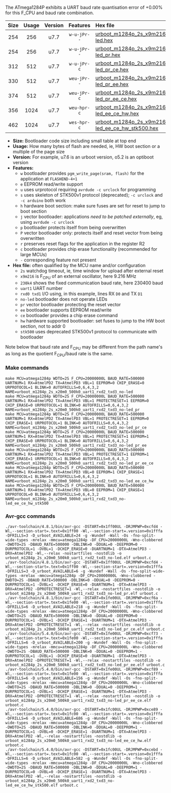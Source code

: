 The ATmega1284P exhibits a UART baud rate quantisation error of +0.00% for this F_CPU and baud rate combination.

|Size|Usage|Version|Features|Hex file|
|:-:|:-:|:-:|:-:|:--|
|254|256|u7.7|`w-u-jPr--`|[urboot_m1284p_2s_x9m216_230k4_uart1_rxd2_txd3_no-led.hex](https://raw.githubusercontent.com/stefanrueger/urboot.hex/main/mcus/atmega1284p/watchdog_2_s/external_oscillator/%2B9m216000_hz/%2B230k4_baud/uart1_rxd2_txd3/no-led/urboot_m1284p_2s_x9m216_230k4_uart1_rxd2_txd3_no-led.hex)|
|254|256|u7.7|`w-u-jPr--`|[urboot_m1284p_2s_x9m216_230k4_uart1_rxd2_txd3_no-led_pr.hex](https://raw.githubusercontent.com/stefanrueger/urboot.hex/main/mcus/atmega1284p/watchdog_2_s/external_oscillator/%2B9m216000_hz/%2B230k4_baud/uart1_rxd2_txd3/no-led/urboot_m1284p_2s_x9m216_230k4_uart1_rxd2_txd3_no-led_pr.hex)|
|312|512|u7.7|`w-u-jPr-c`|[urboot_m1284p_2s_x9m216_230k4_uart1_rxd2_txd3_no-led_pr_ce.hex](https://raw.githubusercontent.com/stefanrueger/urboot.hex/main/mcus/atmega1284p/watchdog_2_s/external_oscillator/%2B9m216000_hz/%2B230k4_baud/uart1_rxd2_txd3/no-led/urboot_m1284p_2s_x9m216_230k4_uart1_rxd2_txd3_no-led_pr_ce.hex)|
|330|512|u7.7|`weu-jPr--`|[urboot_m1284p_2s_x9m216_230k4_uart1_rxd2_txd3_no-led_pr_ee.hex](https://raw.githubusercontent.com/stefanrueger/urboot.hex/main/mcus/atmega1284p/watchdog_2_s/external_oscillator/%2B9m216000_hz/%2B230k4_baud/uart1_rxd2_txd3/no-led/urboot_m1284p_2s_x9m216_230k4_uart1_rxd2_txd3_no-led_pr_ee.hex)|
|374|512|u7.7|`weu-jPr-c`|[urboot_m1284p_2s_x9m216_230k4_uart1_rxd2_txd3_no-led_pr_ee_ce.hex](https://raw.githubusercontent.com/stefanrueger/urboot.hex/main/mcus/atmega1284p/watchdog_2_s/external_oscillator/%2B9m216000_hz/%2B230k4_baud/uart1_rxd2_txd3/no-led/urboot_m1284p_2s_x9m216_230k4_uart1_rxd2_txd3_no-led_pr_ee_ce.hex)|
|356|1024|u7.7|`weu-hpr-c`|[urboot_m1284p_2s_x9m216_230k4_uart1_rxd2_txd3_no-led_ee_ce_hw.hex](https://raw.githubusercontent.com/stefanrueger/urboot.hex/main/mcus/atmega1284p/watchdog_2_s/external_oscillator/%2B9m216000_hz/%2B230k4_baud/uart1_rxd2_txd3/no-led/urboot_m1284p_2s_x9m216_230k4_uart1_rxd2_txd3_no-led_ee_ce_hw.hex)|
|462|1024|u7.7|`wes-hpr-c`|[urboot_m1284p_2s_x9m216_230k4_uart1_rxd2_txd3_no-led_ee_ce_hw_stk500.hex](https://raw.githubusercontent.com/stefanrueger/urboot.hex/main/mcus/atmega1284p/watchdog_2_s/external_oscillator/%2B9m216000_hz/%2B230k4_baud/uart1_rxd2_txd3/no-led/urboot_m1284p_2s_x9m216_230k4_uart1_rxd2_txd3_no-led_ee_ce_hw_stk500.hex)|

- **Size:** Bootloader code size including small table at top end
- **Usage:** How many bytes of flash are needed, ie, HW boot section or a multiple of the page size
- **Version:** For example, u7.6 is an urboot version, o5.2 is an optiboot version
- **Features:**
  + `w` bootloader provides `pgm_write_page(sram, flash)` for the application at `FLASHEND-4+1`
  + `e` EEPROM read/write support
  + `u` uses urprotocol requiring `avrdude -c urclock` for programming
  + `s` uses skeleton of STK500v1 protocol (deprecated); `-c urclock` and `-c arduino` both work
  + `h` hardware boot section: make sure fuses are set for reset to jump to boot section
  + `j` vector bootloader: applications *need to be patched externally*, eg, using `avrdude -c urclock`
  + `p` bootloader protects itself from being overwritten
  + `P` vector bootloader only: protects itself and reset vector from being overwritten
  + `r` preserves reset flags for the application in the register R2
  + `c` bootloader provides chip erase functionality (recommended for large MCUs)
  + `-` corresponding feature not present
- **Hex file:** often qualified by the MCU name and/or configuration
  + `2s` watchdog timeout, ie, time window for upload after external reset
  + `x9m216` is F<sub>CPU</sub> of an external oscillator, here 9.216 MHz
  + `230k4` shows the fixed communication baud rate, here 230400 baud
  + `uart1` UART number
  + `rxd0 txd1` I/O using, in this example, lines RX `D0` and TX `D1`
  + `no-led` bootloader does not operate LEDs
  + `pr` vector bootloader protecting the reset vector
  + `ee` bootloader supports EEPROM read/write
  + `ce` bootloader provides a chip erase command
  + `hw` hardware supported bootloader: set fuses to jump to the HW boot section, not to addr 0
  + `stk500` uses deprecated STK500v1 protocol to communicate with bootloader


Note below that baud rate and F<sub>CPU</sub> may be different from the path name's as long as the quotient F<sub>CPU</sub>/baud rate is the same.

### Make commands
```
make MCU=atmega1284p WDTO=2S F_CPU=20000000L BAUD_RATE=500000 UARTNUM=1 RX=AtmelPD2 TX=AtmelPD3 VBL=1 EEPROM=0 CHIP_ERASE=0 URPROTOCOL=1 BLINK=0 AUTOFRILLS=0,6,4,3,2 NAME=urboot_m1284p_2s_x20m0_500k0_uart1_rxd2_txd3_no-led
make MCU=atmega1284p WDTO=2S F_CPU=20000000L BAUD_RATE=500000 UARTNUM=1 RX=AtmelPD2 TX=AtmelPD3 VBL=1 PROTECTRESET=1 EEPROM=0 CHIP_ERASE=0 URPROTOCOL=1 BLINK=0 AUTOFRILLS=0,6,4,3,2 NAME=urboot_m1284p_2s_x20m0_500k0_uart1_rxd2_txd3_no-led_pr
make MCU=atmega1284p WDTO=2S F_CPU=20000000L BAUD_RATE=500000 UARTNUM=1 RX=AtmelPD2 TX=AtmelPD3 VBL=1 PROTECTRESET=1 EEPROM=0 CHIP_ERASE=1 URPROTOCOL=1 BLINK=0 AUTOFRILLS=0,6,4,3,2 NAME=urboot_m1284p_2s_x20m0_500k0_uart1_rxd2_txd3_no-led_pr_ce
make MCU=atmega1284p WDTO=2S F_CPU=20000000L BAUD_RATE=500000 UARTNUM=1 RX=AtmelPD2 TX=AtmelPD3 VBL=1 PROTECTRESET=1 EEPROM=1 CHIP_ERASE=0 URPROTOCOL=1 BLINK=0 AUTOFRILLS=0,6,4,3,2 NAME=urboot_m1284p_2s_x20m0_500k0_uart1_rxd2_txd3_no-led_pr_ee
make MCU=atmega1284p WDTO=2S F_CPU=20000000L BAUD_RATE=500000 UARTNUM=1 RX=AtmelPD2 TX=AtmelPD3 VBL=1 PROTECTRESET=1 EEPROM=1 CHIP_ERASE=1 URPROTOCOL=1 BLINK=0 AUTOFRILLS=0,6,4,3,2 NAME=urboot_m1284p_2s_x20m0_500k0_uart1_rxd2_txd3_no-led_pr_ee_ce
make MCU=atmega1284p WDTO=2S F_CPU=20000000L BAUD_RATE=500000 UARTNUM=1 RX=AtmelPD2 TX=AtmelPD3 VBL=0 EEPROM=1 CHIP_ERASE=1 URPROTOCOL=1 BLINK=0 AUTOFRILLS=0,6,4,3,2 NAME=urboot_m1284p_2s_x20m0_500k0_uart1_rxd2_txd3_no-led_ee_ce_hw
make MCU=atmega1284p WDTO=2S F_CPU=20000000L BAUD_RATE=500000 UARTNUM=1 RX=AtmelPD2 TX=AtmelPD3 VBL=0 EEPROM=1 CHIP_ERASE=1 URPROTOCOL=0 BLINK=0 AUTOFRILLS=0,6,4,3,2 NAME=urboot_m1284p_2s_x20m0_500k0_uart1_rxd2_txd3_no-led_ee_ce_hw_stk500
```

### Avr-gcc commands
```
./avr-toolchain/4.8.1/bin/avr-gcc -DSTART=0x1ff00UL -DRJMPWP=0xcfd4 -Wl,--section-start=.text=0x1ff00 -Wl,--section-start=.version=0x1fffa -DFRILLS=3 -D_urboot_AVAILABLE=24 -g -Wundef -Wall -Os -fno-split-wide-types -mrelax -mmcu=atmega1284p -DF_CPU=20000000L -Wno-clobbered -DWDTO=2S -DBAUD_RATE=500000 -DBLINK=0 -DDUAL=0 -DEEPROM=0 -DURPROTOCOL=1 -DVBL=1 -DCHIP_ERASE=0 -DUARTNUM=1 -DTX=AtmelPD3 -DRX=AtmelPD2 -Wl,--relax -nostartfiles -nostdlib -o urboot_m1284p_2s_x20m0_500k0_uart1_rxd2_txd3_no-led.elf urboot.c
./avr-toolchain/4.8.1/bin/avr-gcc -DSTART=0x1ff00UL -DRJMPWP=0xcfd4 -Wl,--section-start=.text=0x1ff00 -Wl,--section-start=.version=0x1fffa -DFRILLS=3 -D_urboot_AVAILABLE=6 -g -Wundef -Wall -Os -fno-split-wide-types -mrelax -mmcu=atmega1284p -DF_CPU=20000000L -Wno-clobbered -DWDTO=2S -DBAUD_RATE=500000 -DBLINK=0 -DDUAL=0 -DEEPROM=0 -DURPROTOCOL=1 -DVBL=1 -DCHIP_ERASE=0 -DUARTNUM=1 -DTX=AtmelPD3 -DRX=AtmelPD2 -DPROTECTRESET=1 -Wl,--relax -nostartfiles -nostdlib -o urboot_m1284p_2s_x20m0_500k0_uart1_rxd2_txd3_no-led_pr.elf urboot.c
./avr-toolchain/4.8.1/bin/avr-gcc -DSTART=0x1fe00UL -DRJMPWP=0xcf6a -Wl,--section-start=.text=0x1fe00 -Wl,--section-start=.version=0x1fffa -DFRILLS=6 -D_urboot_AVAILABLE=218 -g -Wundef -Wall -Os -fno-split-wide-types -mrelax -mmcu=atmega1284p -DF_CPU=20000000L -Wno-clobbered -DWDTO=2S -DBAUD_RATE=500000 -DBLINK=0 -DDUAL=0 -DEEPROM=0 -DURPROTOCOL=1 -DVBL=1 -DCHIP_ERASE=1 -DUARTNUM=1 -DTX=AtmelPD3 -DRX=AtmelPD2 -DPROTECTRESET=1 -Wl,--relax -nostartfiles -nostdlib -o urboot_m1284p_2s_x20m0_500k0_uart1_rxd2_txd3_no-led_pr_ce.elf urboot.c
./avr-toolchain/5.4.0/bin/avr-gcc -DSTART=0x1fe00UL -DRJMPWP=0xcf73 -Wl,--section-start=.text=0x1fe00 -Wl,--section-start=.version=0x1fffa -DFRILLS=6 -D_urboot_AVAILABLE=200 -g -Wundef -Wall -Os -fno-split-wide-types -mrelax -mmcu=atmega1284p -DF_CPU=20000000L -Wno-clobbered -DWDTO=2S -DBAUD_RATE=500000 -DBLINK=0 -DDUAL=0 -DEEPROM=1 -DURPROTOCOL=1 -DVBL=1 -DCHIP_ERASE=0 -DUARTNUM=1 -DTX=AtmelPD3 -DRX=AtmelPD2 -DPROTECTRESET=1 -Wl,--relax -nostartfiles -nostdlib -o urboot_m1284p_2s_x20m0_500k0_uart1_rxd2_txd3_no-led_pr_ee.elf urboot.c
./avr-toolchain/5.4.0/bin/avr-gcc -DSTART=0x1fe00UL -DRJMPWP=0xcf89 -Wl,--section-start=.text=0x1fe00 -Wl,--section-start=.version=0x1fffa -DFRILLS=6 -D_urboot_AVAILABLE=156 -g -Wundef -Wall -Os -fno-split-wide-types -mrelax -mmcu=atmega1284p -DF_CPU=20000000L -Wno-clobbered -DWDTO=2S -DBAUD_RATE=500000 -DBLINK=0 -DDUAL=0 -DEEPROM=1 -DURPROTOCOL=1 -DVBL=1 -DCHIP_ERASE=1 -DUARTNUM=1 -DTX=AtmelPD3 -DRX=AtmelPD2 -DPROTECTRESET=1 -Wl,--relax -nostartfiles -nostdlib -o urboot_m1284p_2s_x20m0_500k0_uart1_rxd2_txd3_no-led_pr_ee_ce.elf urboot.c
./avr-toolchain/5.4.0/bin/avr-gcc -DSTART=0x1fc00UL -DRJMPWP=0xce89 -Wl,--section-start=.text=0x1fc00 -Wl,--section-start=.version=0x1fffa -DFRILLS=6 -D_urboot_AVAILABLE=686 -g -Wundef -Wall -Os -fno-split-wide-types -mrelax -mmcu=atmega1284p -DF_CPU=20000000L -Wno-clobbered -DWDTO=2S -DBAUD_RATE=500000 -DBLINK=0 -DDUAL=0 -DEEPROM=1 -DURPROTOCOL=1 -DVBL=0 -DCHIP_ERASE=1 -DUARTNUM=1 -DTX=AtmelPD3 -DRX=AtmelPD2 -Wl,--relax -nostartfiles -nostdlib -o urboot_m1284p_2s_x20m0_500k0_uart1_rxd2_txd3_no-led_ee_ce_hw.elf urboot.c
./avr-toolchain/5.4.0/bin/avr-gcc -DSTART=0x1fc00UL -DRJMPWP=0xcebd -Wl,--section-start=.text=0x1fc00 -Wl,--section-start=.version=0x1fffa -DFRILLS=6 -D_urboot_AVAILABLE=582 -g -Wundef -Wall -Os -fno-split-wide-types -mrelax -mmcu=atmega1284p -DF_CPU=20000000L -Wno-clobbered -DWDTO=2S -DBAUD_RATE=500000 -DBLINK=0 -DDUAL=0 -DEEPROM=1 -DURPROTOCOL=0 -DVBL=0 -DCHIP_ERASE=1 -DUARTNUM=1 -DTX=AtmelPD3 -DRX=AtmelPD2 -Wl,--relax -nostartfiles -nostdlib -o urboot_m1284p_2s_x20m0_500k0_uart1_rxd2_txd3_no-led_ee_ce_hw_stk500.elf urboot.c
```

